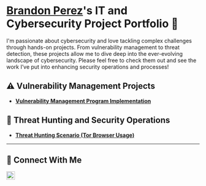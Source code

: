 # <a href="https://www.linkedin.com/in/brandon-perez-71633823b/">Brandon Perez</a>'s IT and Cybersecurity Project Portfolio 🔐

I'm passionate about cybersecurity and love tackling complex challenges through hands-on projects. From vulnerability management to threat detection, these projects allow me to dive deep into the ever-evolving landscape of cybersecurity. Please feel free to check them out and see the work I’ve put into enhancing security operations and processes!


## ⚠️ Vulnerability Management Projects

- **[Vulnerability Management Program Implementation](https://github.com/Brandonbpt/vulnerability-management-program/tree/main)**
<!--- **[Programmatic Vulnerability Remediations (PowerShell and BASH)](https://github.com/joshcybertest/programmatic-vulnerability-remediations)**-->

## 🚨 Threat Hunting and Security Operations

- **[Threat Hunting Scenario (Tor Browser Usage)](https://github.com/Brandonbpt/threat-hunting-scenario-tor)**

<hr/>

## 🤳 Connect With Me

[<img align="left" alt="https://www.linkedin.com/in/brandon-perez-71633823b/| LinkedIn" width="22px" src="https://cdn.jsdelivr.net/npm/simple-icons@v3/icons/linkedin.svg" />][linkedin]

[linkedin]: https://www.linkedin.com/in/brandon-perez-71633823b/

<!--
<img width="35" alt="image" src="https://github.com/user-attachments/assets/2f41c7cd-5ea8-4475-b451-a37161b6c3fb"> 
<img width="35" alt="image" src="https://github.com/user-attachments/assets/77649969-9910-4994-8b96-74a116cfb2a8">
-->
